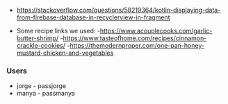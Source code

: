 * https://stackoverflow.com/questions/58219364/kotlin-displaying-data-from-firebase-database-in-recyclerview-in-fragment

* Some recipe links we used: 
-https://www.acouplecooks.com/garlic-butter-shrimp/ 
-https://www.tasteofhome.com/recipes/cinnamon-crackle-cookies/
-https://themodernproper.com/one-pan-honey-mustard-chicken-and-vegetables

### Users
* jorge - passjorge
* manya - passmanya

